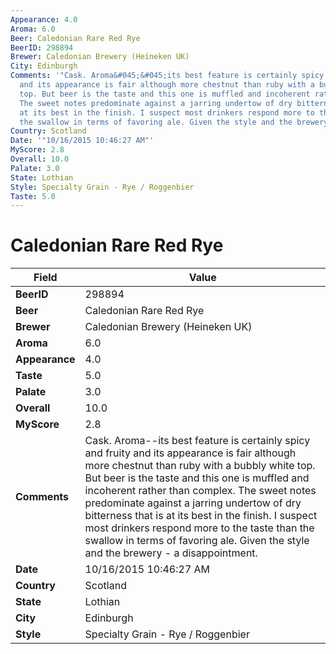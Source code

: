 ```yaml
---
Appearance: 4.0
Aroma: 6.0
Beer: Caledonian Rare Red Rye
BeerID: 298894
Brewer: Caledonian Brewery (Heineken UK)
City: Edinburgh
Comments: '"Cask. Aroma&#045;&#045;its best feature is certainly spicy and fruity
  and its appearance is fair although more chestnut than ruby with a bubbly white
  top. But beer is the taste and this one is muffled and incoherent rather than complex.
  The sweet notes predominate against a jarring undertow of dry bitterness that is
  at its best in the finish. I suspect most drinkers respond more to the taste than
  the swallow in terms of favoring ale. Given the style and the brewery - a disappointment."'
Country: Scotland
Date: '"10/16/2015 10:46:27 AM"'
MyScore: 2.8
Overall: 10.0
Palate: 3.0
State: Lothian
Style: Specialty Grain - Rye / Roggenbier
Taste: 5.0
---
```


# Caledonian Rare Red Rye

| Field         | Value |
|---------------|-------|
| **BeerID** | 298894 |
| **Beer** | Caledonian Rare Red Rye |
| **Brewer** | Caledonian Brewery (Heineken UK) |
| **Aroma** | 6.0 |
| **Appearance** | 4.0 |
| **Taste** | 5.0 |
| **Palate** | 3.0 |
| **Overall** | 10.0 |
| **MyScore** | 2.8 |
| **Comments** | Cask. Aroma&#045;&#045;its best feature is certainly spicy and fruity and its appearance is fair although more chestnut than ruby with a bubbly white top. But beer is the taste and this one is muffled and incoherent rather than complex. The sweet notes predominate against a jarring undertow of dry bitterness that is at its best in the finish. I suspect most drinkers respond more to the taste than the swallow in terms of favoring ale. Given the style and the brewery - a disappointment. |
| **Date** | 10/16/2015 10:46:27 AM |
| **Country** | Scotland |
| **State** | Lothian |
| **City** | Edinburgh |
| **Style** | Specialty Grain - Rye / Roggenbier |
